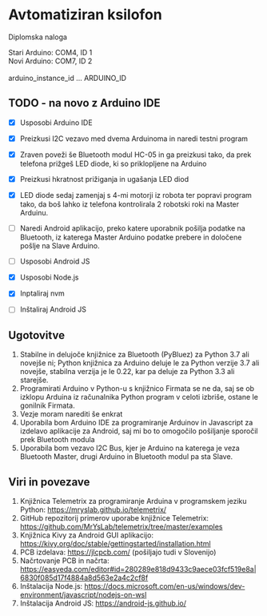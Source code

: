 # Avtomatiziran ksilofon
 Diplomska naloga
 
 Stari Arduino: COM4, ID 1 <br>
 Novi Arduino: COM7, ID 2 <br>
 <br>
 arduino_instance_id ... ARDUINO_ID <br>
 
## TODO - na novo z Arduino IDE
- [x] Usposobi Arduino IDE
- [x] Preizkusi I2C vezavo med dvema Arduinoma in naredi testni program
- [x] Zraven poveži še Bluetooth modul HC-05 in ga preizkusi tako, da prek telefona prižgeš LED diode, ki so priklopljene na Arduino
- [x] Preizkusi hkratnost prižiganja in ugašanja LED diod
- [x] LED diode sedaj zamenjaj s 4-mi motorji iz robota ter popravi program tako, da boš lahko iz telefona kontrolirala 2 robotski roki na Master Arduinu.
- [ ] Naredi Android aplikacijo, preko katere uporabnik pošilja podatke na Bluetooth, iz katerega Master Arduino podatke prebere in določene pošlje na Slave Arduino.
 - [ ] Usposobi Android JS
  - [x] Usposobi Node.js
   - [x] Inptaliraj nvm
  - [ ] Inštaliraj Android JS

 
## Ugotovitve
1. Stabilne in delujoče knjižnice za Bluetooth (PyBluez) za Python 3.7 ali novejše ni; Python knjižnica za Arduino deluje le za Python verzije 3.7 ali novejše, stabilna verzija je le 0.22, kar pa deluje za Python 3.3 ali starejše.
2. Programirati Arduino v Python-u s knjižnico Firmata se ne da, saj se ob izklopu Arduina iz računalnika Python program v celoti izbriše, ostane le gonilnik Firmata.
3. Vezje moram narediti še enkrat
4. Uporabila bom Arduino IDE za programiranje Arduinov in Javascript za izdelavo aplikacije za Android, saj mi bo to omogočilo pošiljanje sporočil prek Bluetooth modula
5. Uporabila bom vezavo I2C Bus, kjer je Arduino na katerega je veza Bluetooth Master, drugi Arduino in Bluetooth modul pa sta Slave.
 
## Viri in povezave
1. Knjižnica Telemetrix za programiranje Arduina v programskem jeziku Python: https://mryslab.github.io/telemetrix/
2. GitHub repozitorij primerov uporabe knjižnice Telemetrix: https://github.com/MrYsLab/telemetrix/tree/master/examples
3. Knjižnica Kivy za Android GUI aplikacijo: https://kivy.org/doc/stable/gettingstarted/installation.html
4. PCB izdelava: https://jlcpcb.com/ (pošiljajo tudi v Slovenijo)
5. Načrtovanje PCB in načrta: https://easyeda.com/editor#id=280289e818d9433c9aece03fcf519e8a|6830f085d17f4884a8d563e2a4c2cf8f
6. Inštalacija Node.js: https://docs.microsoft.com/en-us/windows/dev-environment/javascript/nodejs-on-wsl
7. Inštalacija Android JS: https://android-js.github.io/
